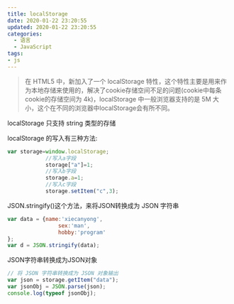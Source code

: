 ```yaml
---
title: localStorage
date: 2020-01-22 23:20:55
updated: 2020-01-22 23:20:55
categories:
  - 语言
  - JavaScript
tags:
- js
---
```


> 在 HTML5 中，新加入了一个 localStorage 特性，这个特性主要是用来作为本地存储来使用的，解决了cookie存储空间不足的问题(cookie中每条cookie的存储空间为 4k)，localStorage 中一般浏览器支持的是 5M 大小，这个在不同的浏览器中localStorage会有所不同。

localStorage 只支持 string 类型的存储

localStorage 的写入有三种方法:

```js
var storage=window.localStorage;
            //写入a字段
            storage["a"]=1;
            //写入b字段
            storage.a=1;
            //写入c字段
            storage.setItem("c",3);
```

JSON.stringify()这个方法，来将JSON转换成为 JSON 字符串

```js
var data = {name:'xiecanyong',
                sex:'man',
                hobby:'program'
};
var d = JSON.stringify(data);
```

JSON字符串转换成为JSON对象

```js
// 将 JSON 字符串转换成为 JSON 对象输出
var json = storage.getItem("data");
var jsonObj = JSON.parse(json);
console.log(typeof jsonObj);
```
